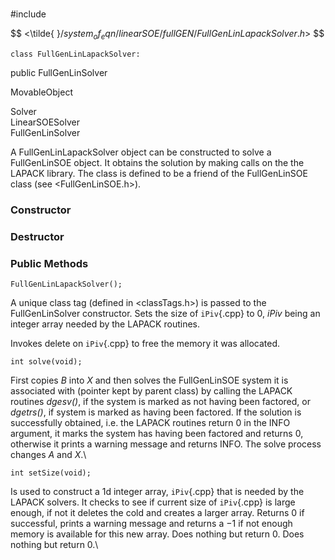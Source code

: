 \
#include

$$
<\tilde{ }$/system_of_eqn/linearSOE/fullGEN/FullGenLinLapackSolver.h$>
$$




```{.cpp}
class FullGenLinLapackSolver:
```
 public FullGenLinSolver


MovableObject

Solver\
LinearSOESolver\
FullGenLinSolver

A FullGenLinLapackSolver object can be constructed to solve a
FullGenLinSOE object. It obtains the solution by making calls on the the
LAPACK library. The class is defined to be a friend of the FullGenLinSOE
class (see $<$FullGenLinSOE.h$>$).
### Constructor

### Destructor

### Public Methods



```{.cpp}
FullGenLinLapackSolver();
```


A unique class tag (defined in $<$classTags.h$>$) is passed to the
FullGenLinSolver constructor. Sets the size of `iPiv`{.cpp} to $0$, *iPiv*
being an integer array needed by the LAPACK routines.

Invokes delete on `iPiv`{.cpp} to free the memory it was allocated.

```{.cpp}
int solve(void);
```


First copies $B$ into $X$ and then solves the FullGenLinSOE system it is
associated with (pointer kept by parent class) by calling the LAPACK
routines *dgesv()*, if the system is marked as not having been factored,
or *dgetrs()*, if system is marked as having been factored. If the
solution is successfully obtained, i.e. the LAPACK routines return $0$
in the INFO argument, it marks the system has having been factored and
returns $0$, otherwise it prints a warning message and returns INFO. The
solve process changes $A$ and $X$.\

```{.cpp}
int setSize(void);
```


Is used to construct a 1d integer array, `iPiv`{.cpp} that is needed by the
LAPACK solvers. It checks to see if current size of `iPiv`{.cpp} is large
enough, if not it deletes the cold and creates a larger array. Returns
$0$ if successful, prints a warning message and returns a $-1$ if not
enough memory is available for this new array.
Does nothing but return $0$.
Does nothing but return $0$.\
